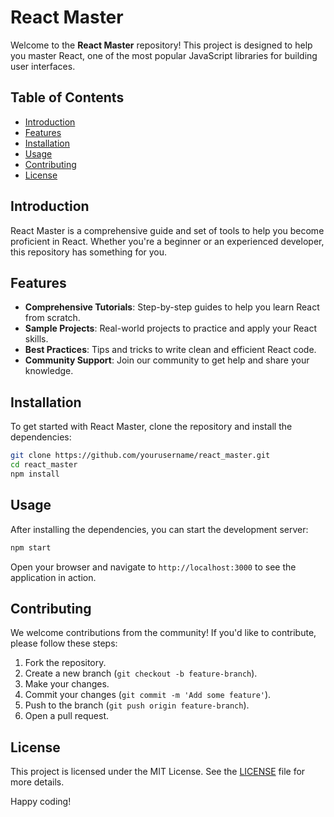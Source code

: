 # React Master

Welcome to the **React Master** repository! This project is designed to help you master React, one of the most popular JavaScript libraries for building user interfaces.

## Table of Contents

- [Introduction](#introduction)
- [Features](#features)
- [Installation](#installation)
- [Usage](#usage)
- [Contributing](#contributing)
- [License](#license)

## Introduction

React Master is a comprehensive guide and set of tools to help you become proficient in React. Whether you're a beginner or an experienced developer, this repository has something for you.

## Features

- **Comprehensive Tutorials**: Step-by-step guides to help you learn React from scratch.
- **Sample Projects**: Real-world projects to practice and apply your React skills.
- **Best Practices**: Tips and tricks to write clean and efficient React code.
- **Community Support**: Join our community to get help and share your knowledge.

## Installation

To get started with React Master, clone the repository and install the dependencies:

```bash
git clone https://github.com/yourusername/react_master.git
cd react_master
npm install
```

## Usage

After installing the dependencies, you can start the development server:

```bash
npm start
```

Open your browser and navigate to `http://localhost:3000` to see the application in action.

## Contributing

We welcome contributions from the community! If you'd like to contribute, please follow these steps:

1. Fork the repository.
2. Create a new branch (`git checkout -b feature-branch`).
3. Make your changes.
4. Commit your changes (`git commit -m 'Add some feature'`).
5. Push to the branch (`git push origin feature-branch`).
6. Open a pull request.

## License

This project is licensed under the MIT License. See the [LICENSE](LICENSE) file for more details.

Happy coding!
